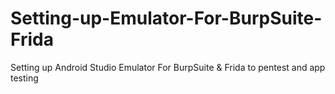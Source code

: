# Setting-up-Emulator-For-BurpSuite-Frida
Setting up Android Studio Emulator For BurpSuite &amp; Frida to pentest and app testing
